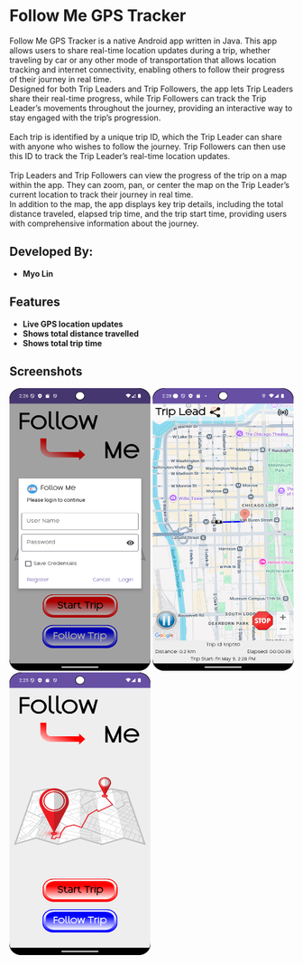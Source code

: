 # Follow Me GPS Tracker

Follow Me GPS Tracker is a native Android app written in Java. This app allows users to share real-time location updates 
during a trip, whether traveling by car or any other mode of transportation that allows location tracking and internet 
connectivity, enabling others to follow their progress of their journey in real time.</br> 
Designed for both Trip Leaders and Trip Followers, the app lets Trip Leaders share their real-time progress, while 
Trip Followers can track the Trip Leader’s movements throughout the journey, providing an interactive way to stay 
engaged with the trip’s progression.</br>  
Each trip is identified by a unique trip ID, which the Trip Leader can share with anyone who wishes to follow the 
journey. Trip Followers can then use this ID to track the Trip Leader’s real-time location updates.</br>  
Trip Leaders and Trip Followers can view the progress of the trip on a map within the app. They can zoom, pan, or 
center the map on the Trip Leader’s current location to track their journey in real time.</br> 
In addition to the map, the app displays key trip details, including the total distance traveled, elapsed trip time, 
and the trip start time, providing users with comprehensive information about the journey.

## Developed By:

- **Myo Lin**

## Features

- **Live GPS location updates**
- **Shows total distance travelled**
- **Shows total trip time**

## Screenshots

<img src="https://github.com/myolin/GPSTracker/blob/main/Screenshot/Screenshot-1.png" alt="Screenshot-1" width="250" height="500"/>

<img src="https://github.com/myolin/GPSTracker/blob/main/Screenshot/Screenshot-2.png" alt="Screenshot-2" width="250" height="500"/>

<img src="https://github.com/myolin/GPSTracker/blob/main/Screenshot/Screenshot-3.png" alt="Screenshot-3" width="250" height="500"/>

